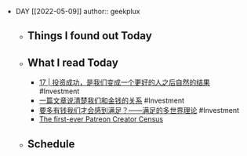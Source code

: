 - DAY [[2022-05-09]]
  author:: geekplux
	- ## Things I found out Today
	- ## What I read Today
		- [17 | 投资成功，是我们变成一个更好的人之后自然的结果](https://youzhiyouxing.cn/n/materials/200) #Investment
		- [一篇文章说清楚我们和金钱的关系](https://youzhiyouxing.cn/n/materials/875) #Investment
		- [要多有钱我们才会感到满足？——满足的多世界理论](https://youzhiyouxing.cn/materials/1210) #Investment
		- [The first-ever Patreon Creator Census](https://blog.patreon.com/the-first-ever-patreon-creator-census)
	- ## Schedule